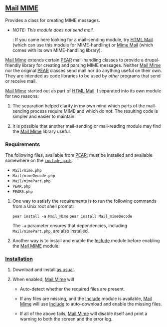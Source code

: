 ## [Mail MIME](http://drupal.org/project/mailmime)

Provides a class for creating MIME messages.

*   *NOTE: This module does not send mail.*

    :   If you came here looking for a mail-sending module, try
        [HTML Mail](http://drupal.org/project/htmlmail) (which can use this
        module for MIME-handling) or
        [Mime Mail](http://drupal.org/project/mimemail) (which comes with its
        own MIME-handling library).

[Mail Mime](http://drupal.org/project/mailmime) extends certain
[PEAR](http://pear.php.net/) mail-handling classes to provide a
drupal-friendly library for creating and parsing MIME messages.  Neither
[Mail Mime](http://drupal.org/project/mailmime) nor the original
[PEAR](http://pear.php.net/) classes send mail nor do anything
useful on their own.  They are intended as code libraries to be used by *other*
programs that send or receive mail.

[Mail Mime](http://drupal.org/project/mailmime) started out as part of
[HTML Mail](http://drupal.org/project/htmlmai).  I separated into its own
module for two reasons:

1.  The separation helped clarify in my own mind which parts of the mail-sending
    process require MIME and which do not.  The resulting code is simpler and
    easier to maintain.

2.  It is possible that another mail-sending or mail-reading module may find the
    [Mail Mime](http://drupal.org/project/mailmime) library useful.

### <a id="requirements">Requirements</a>

The following files, available from [PEAR](http://pear.php.net/), must be
installed and available somewhere on the
[`include_path`](http://php.net/manual/ini.core.php#ini.include-path).

*    `Mail/mime.php`
*    `Mail/mimeDecode.php`
*    `Mail/mimePart.php`
*    `PEAR.php`
*    `PEAR5.php`

1.   One way to satisfy the requirements is to run the following
     commands from a Unix root shell prompt:

     `pear install -a Mail_Mime`
     `pear install Mail_mimeDecode`

     The `-a` parameter ensures that dependencies, including
     `Mail/mimePart.php`, are also installed.

2.   Another way is to install and enable the
     [Include](http://drupal.org/project/include) module before enabling the
     [Mail MIME](http://drupal.org/project/mailmime) module.

### [Installation](http://drupal.org/documentation/install/modules-themes/modules-5-6)

1.  Download and install
    [as usual](http://drupal.org/documentation/install/modules-themes/modules-5-6).

2.  When enabled, [Mail Mime](http://drupal.org/project/mailmime) will

    *   Auto-detect whether the required files are present.

    *   If any files are missing, and the
        [Include](http://drupal.org/project/include) module is available,
        [Mail Mime](http://drupal.org/project/mailmime) will use
        [Include](http://drupal.org/project/include) to auto-download and
        enable the missing files.

    *   If all of the above fails,
        [Mail Mime](http://drupal.org/project/mailmime) will disable itself
        and print a warning to both the screen and the error log.
